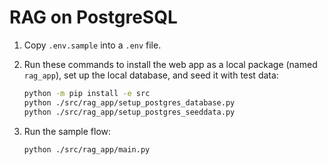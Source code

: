 # RAG on PostgreSQL

1. Copy `.env.sample` into a `.env` file.

2. Run these commands to install the web app as a local package (named `rag_app`), set up the local database, and seed it with test data:

    ```bash
    python -m pip install -e src
    python ./src/rag_app/setup_postgres_database.py
    python ./src/rag_app/setup_postgres_seeddata.py
    ```

3. Run the sample flow:

    ```bash
    python ./src/rag_app/main.py
    ```
